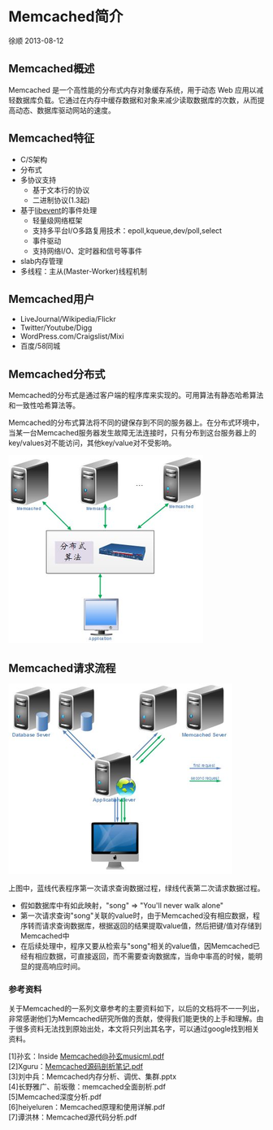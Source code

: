 # Memcached简介

徐顺 2013-08-12

## Memcached概述

Memcached 是一个高性能的分布式内存对象缓存系统，用于动态 Web 应用以减轻数据库负载。它通过在内存中缓存数据和对象来减少读取数据库的次数，从而提高动态、数据库驱动网站的速度。

## Memcached特征

* C/S架构
* 分布式
* 多协议支持
    * 基于文本行的协议
    * 二进制协议(1.3起)
* 基于[libevent](http://libevent.org/)的事件处理
    * 轻量级网络框架
    * 支持多平台I/O多路复用技术：epoll,kqueue,dev/poll,select
    * 事件驱动
    * 支持网络I/O、定时器和信号等事件
* slab内存管理
* 多线程：主从(Master-Worker)线程机制

## Memcached用户

* LiveJournal/Wikipedia/Flickr
* Twitter/Youtube/Digg
* WordPress.com/Craigslist/Mixi
* 百度/58同城

## Memcached分布式

Memcached的分布式是通过客户端的程序库来实现的。可用算法有静态哈希算法和一致性哈希算法等。

Memcached的分布式算法将不同的键保存到不同的服务器上。在分布式环境中，当某一台Memcached服务器发生故障无法连接时，只有分布到这台服务器上的key/values对不能访问，其他key/value对不受影响。

![](img/mem_distributed.JPG)

## Memcached请求流程

![](img/mem_flow.JPG)

上图中，蓝线代表程序第一次请求查询数据过程，绿线代表第二次请求数据过程。

* 假如数据库中有如此映射，"song" => "You'll never walk alone"
* 第一次请求查询"song"关联的value时，由于Memcached没有相应数据，程序转而请求查询数据库，根据返回的结果提取value值，然后把键/值对存储到Memcached中
* 在后续处理中，程序又要从检索与"song"相关的value值，因Memcached已经有相应数据，可直接返回，而不需要查询数据库，当命中率高的时候，能明显的提高响应时间。


### 参考资料

关于Memcached的一系列文章参考的主要资料如下，以后的文档将不一一列出，非常感谢他们为Memcached研究所做的贡献，使得我们能更快的上手和理解。由于很多资料无法找到原始出处，本文将只列出其名字，可以通过google找到相关资料。

[1]孙玄：Inside Memcached@孙玄musicml.pdf  
[2]Xguru：[Memcached源码剖析笔记.pdf](http://www.cppblog.com/xguru/archive/2013/04/22/106265.html)  
[3]刘中兵：Memcached内存分析、调优、集群.pptx  
[4]长野雅广、前坂徹：memcached全面剖析.pdf  
[5]Memcached深度分析.pdf  
[6]heiyeluren：Memcached原理和使用详解.pdf  
[7]谭洪林：Memcached源代码分析.pdf  
